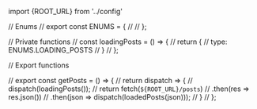 import {ROOT_URL} from '../config'

// Enums
// export const ENUMS = {
//
// };

// Private functions
// const loadingPosts = () => {
//   return {
//     type: ENUMS.LOADING_POSTS
//   }
// };


// Export functions

// export const getPosts = () => {
//   return dispatch => {
//     dispatch(loadingPosts());
//     return fetch(`${ROOT_URL}/posts`)
//       .then(res => res.json())
//       .then(json => dispatch(loadedPosts(json)));
//   }
// };